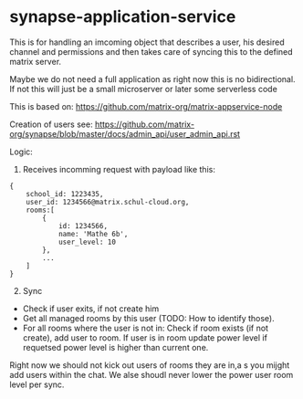 # synapse-application-service

This is for handling an imcoming  object that describes a user, his desired channel and permissions and then takes care of syncing this to the defined matrix server.

Maybe we do not need a full application as right now this is no bidirectional. If not this will just be a small microserver or later some serverless code


This is based on: https://github.com/matrix-org/matrix-appservice-node

Creation of users see: https://github.com/matrix-org/synapse/blob/master/docs/admin_api/user_admin_api.rst

Logic:

1. Receives incomming request with payload like this:

```
{ 
    school_id: 1223435,
    user_id: 1234566@matrix.schul-cloud.org, 
    rooms:[
        {
            id: 1234566,
            name: 'Mathe 6b',
            user_level: 10
        },
        ...
    ]
}
```

2. Sync

- Check if user exits, if not create him
- Get all managed rooms by this user (TODO: How to identify those).
- For all rooms where the user is not in: Check if room exists (if not create), add user to room. If user is in room update power level if requetsed power level is higher than current one.

Right now we should not kick out users of rooms they are in,a s you mijght add users within the chat. We alse shoudl never lower the power user room level per sync.